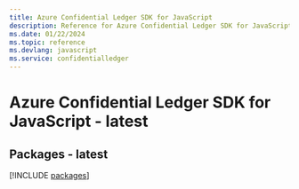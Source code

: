 ```yaml
---
title: Azure Confidential Ledger SDK for JavaScript
description: Reference for Azure Confidential Ledger SDK for JavaScript
ms.date: 01/22/2024
ms.topic: reference
ms.devlang: javascript
ms.service: confidentialledger
---
```

# Azure Confidential Ledger SDK for JavaScript - latest
## Packages - latest
[!INCLUDE [packages](confidential-ledger-index.md)]